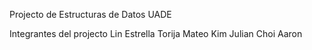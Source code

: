 Projecto de Estructuras de Datos UADE

Integrantes del projecto
Lin Estrella
Torija Mateo
Kim Julian
Choi Aaron
